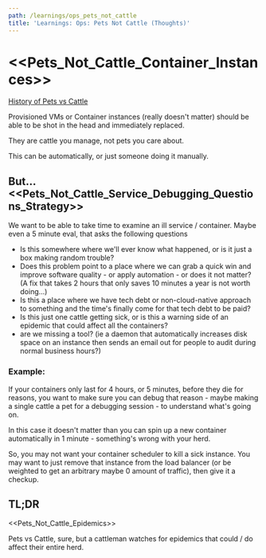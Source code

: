 ```yaml
---
path: /learnings/ops_pets_not_cattle
title: 'Learnings: Ops: Pets Not Cattle (Thoughts)'
---
```

# <<Pets_Not_Cattle_Container_Instances>>

[History of Pets vs Cattle](https://cloudscaling.com/blog/cloud-computing/the-history-of-pets-vs-cattle/)
 
Provisioned VMs or Container instances (really doesn't matter) should be able to be shot in the head and immediately replaced.

They are cattle you manage, not pets you care about.

This can be automatically, or just someone doing it manually.

## But... <<Pets_Not_Cattle_Service_Debugging_Questions_Strategy>>

We want to be able to take time to examine an ill service / container. Maybe even a 5 minute eval, that asks the following questions

  * Is this somewhere where we'll ever know what happened, or is it just a box making random trouble?
  * Does this problem point to a place where we can grab a quick win and improve software quality - or apply automation - or does it not matter? (A fix that takes 2 hours that only saves 10 minutes a year is not worth doing...)
  * Is this a place where we have tech debt or non-cloud-native approach to something and the time's finally come for that tech debt to be paid?
  * Is this just one cattle getting sick, or is this a warning side of an epidemic that could affect all the containers?  
  * are we missing a tool? (ie a daemon that automatically increases disk space on an instance then sends an email out for people to audit during normal business hours?)
  
### Example:

If your containers only last for 4 hours, or 5 minutes, before they die for reasons, you want to make sure you can debug that reason - maybe making a single cattle a pet for a debugging session - to understand what's going on.

In this case it doesn't matter than you can spin up a new container automatically in 1 minute - something's wrong with your herd.

So, you may not want your container scheduler to kill a sick instance. You may want to just remove that instance from the load balancer (or be weighted to get an arbitrary maybe 0 amount of traffic), then give it a checkup.


## TL;DR

<<Pets_Not_Cattle_Epidemics>>

Pets vs Cattle, sure, but a cattleman watches for epidemics that could / do affect their entire herd.


